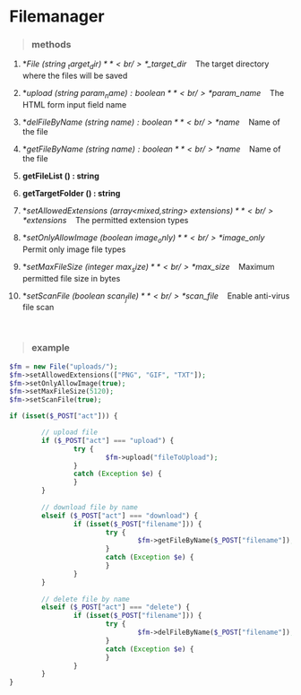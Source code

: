 # Filemanager

> ### methods

1. **File (string  $_target_dir)** <br />
*$_target_dir* &nbsp;&nbsp; The target directory where the files will be saved

2. **upload (string  $param_name) : boolean** <br />
*$param_name* &nbsp;&nbsp; The HTML form input field name

3. **delFileByName (string  $name) : boolean** <br />
*$name* &nbsp;&nbsp; Name of the file

4. **getFileByName (string  $name) : boolean** <br />
*$name* &nbsp;&nbsp; Name of the file

5. **getFileList () : string** <br />

6. **getTargetFolder () : string** <br />
  
7. **setAllowedExtensions (array\<mixed,string\>  $extensions)** <br />
*$extensions* &nbsp;&nbsp; The permitted extension types

8. **setOnlyAllowImage (boolean  $image_only)** <br />
*$image_only* &nbsp;&nbsp; Permit only image file types

9. **setMaxFileSize (integer  $max_size)** <br />
*$max_size* &nbsp;&nbsp; Maximum permitted file size in bytes

10. **setScanFile (boolean  $scan_file)** <br />
*$scan_file* &nbsp;&nbsp; Enable anti-virus file scan
<br />

> ### example

```php
$fm = new File("uploads/");
$fm->setAllowedExtensions(["PNG", "GIF", "TXT"]);
$fm->setOnlyAllowImage(true);
$fm->setMaxFileSize(5120);
$fm->setScanFile(true);

if (isset($_POST["act"])) {

        // upload file
        if ($_POST["act"] === "upload") {
                try {
                        $fm->upload("fileToUpload");
                }
                catch (Exception $e) {
                }
        }
        
        // download file by name
        elseif ($_POST["act"] === "download") {
                if (isset($_POST["filename"])) {
                        try {
                                $fm->getFileByName($_POST["filename"]);
                        }
                        catch (Exception $e) {
                        }
                }
        }
        
        // delete file by name
        elseif ($_POST["act"] === "delete") {
                if (isset($_POST["filename"])) {
                        try {
                                $fm->delFileByName($_POST["filename"]);
                        }
                        catch (Exception $e) {
                        }
                }
        }
}

```
